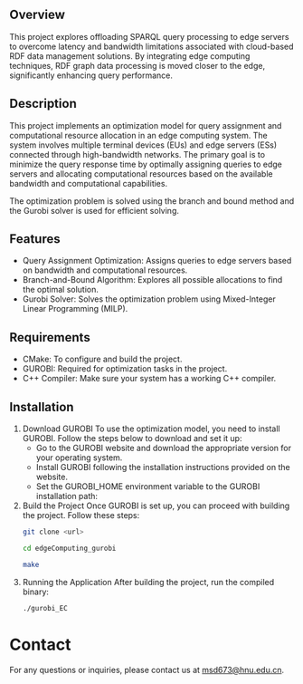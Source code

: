 ## Overview
This project explores offloading SPARQL query processing to edge servers to overcome latency and bandwidth limitations associated with cloud-based RDF data management solutions. By integrating edge computing techniques, RDF graph data processing is moved closer to the edge, significantly enhancing query performance.

## Description
This project implements an optimization model for query assignment and computational resource allocation in an edge computing system. The system involves multiple terminal devices (EUs) and edge servers (ESs) connected through high-bandwidth networks. The primary goal is to minimize the query response time by optimally assigning queries to edge servers and allocating computational resources based on the available bandwidth and computational capabilities.

The optimization problem is solved using the branch and bound method and the Gurobi solver is used for efficient solving.

## Features
- Query Assignment Optimization: Assigns queries to edge servers based on bandwidth and computational resources.
- Branch-and-Bound Algorithm: Explores all possible allocations to find the optimal solution.
- Gurobi Solver: Solves the optimization problem using Mixed-Integer Linear Programming (MILP).

## Requirements
- CMake: To configure and build the project.
- GUROBI: Required for optimization tasks in the project.
- C++ Compiler: Make sure your system has a working C++ compiler.

## Installation
1. Download GUROBI
   To use the optimization model, you need to install GUROBI. Follow the steps below to download and set it up:
   - Go to the GUROBI website and download the appropriate version for your operating system.
   - Install GUROBI following the installation instructions provided on the website.
   - Set the GUROBI_HOME environment variable to the GUROBI installation path:
2. Build the Project
   Once GUROBI is set up, you can proceed with building the project. Follow these steps:
   ```bash
   git clone <url>
   
   cd edgeComputing_gurobi
   
   make
3. Running the Application
   After building the project, run the compiled binary:
   ```bash
   ./gurobi_EC

# Contact
For any questions or inquiries, please contact us at msd673@hnu.edu.cn.
